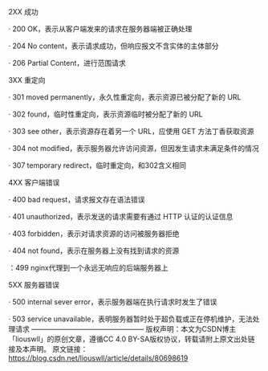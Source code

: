 2XX 成功

· 200 OK，表示从客户端发来的请求在服务器端被正确处理

· 204 No content，表示请求成功，但响应报文不含实体的主体部分

· 206 Partial Content，进行范围请求

3XX 重定向

· 301 moved permanently，永久性重定向，表示资源已被分配了新的 URL

· 302 found，临时性重定向，表示资源临时被分配了新的 URL

· 303 see other，表示资源存在着另一个 URL，应使用 GET 方法丁香获取资源

· 304 not modified，表示服务器允许访问资源，但因发生请求未满足条件的情况

· 307 temporary redirect，临时重定向，和302含义相同

4XX 客户端错误

· 400 bad request，请求报文存在语法错误

· 401 unauthorized，表示发送的请求需要有通过 HTTP 认证的认证信息

· 403 forbidden，表示对请求资源的访问被服务器拒绝

· 404 not found，表示在服务器上没有找到请求的资源

：499 nginx代理到一个永远无响应的后端服务器上

 5XX 服务器错误

· 500 internal sever error，表示服务器端在执行请求时发生了错误

· 503 service unavailable，表明服务器暂时处于超负载或正在停机维护，无法处理请求
————————————————
版权声明：本文为CSDN博主「liouswll」的原创文章，遵循CC 4.0 BY-SA版权协议，转载请附上原文出处链接及本声明。
原文链接：https://blog.csdn.net/liouswll/article/details/80698619